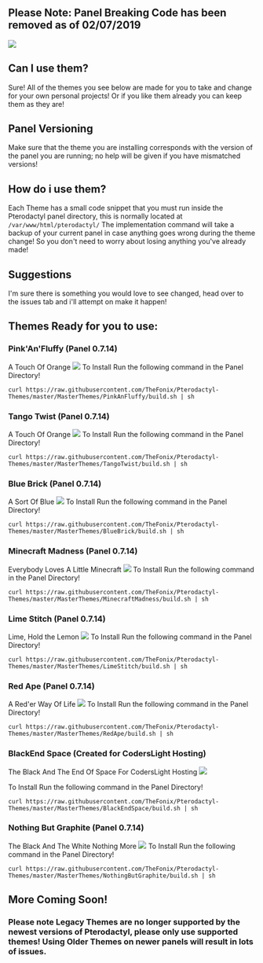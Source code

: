 ## Please Note: Panel Breaking Code has been removed as of 02/07/2019
![](https://github.com/TheFonix/Pterodactyl-Themes/blob/master/pteroBanner.png?)

## Can I use them?
Sure! All of the themes you see below are made for you to take and change for your own personal projects! Or if you like them already you can keep them as they are!

## Panel Versioning
Make sure that the theme you are installing corresponds with the version of the panel you are running; no help will be given if you have mismatched versions!
## How do i use them?
Each Theme has a small code snippet that you must run inside the Pterodactyl panel directory, this is normally located at `/var/www/html/pterodactyl/` The implementation command will take a backup of your current panel in case anything goes wrong during the theme change! So you don't need to worry about losing anything you've already made!

## Suggestions
I'm sure there is something you would love to see changed, head over to the issues tab and i'll attempt on make it happen!

## Themes Ready for you to use:

### Pink'An'Fluffy (Panel 0.7.14)
A Touch Of Orange
![](https://github.com/TheFonix/Pterodactyl-Themes/blob/master/MasterThemes/PinkAnFluffy/ss/TangoTwist.png?)
To Install Run the following command in the Panel Directory!
```
curl https://raw.githubusercontent.com/TheFonix/Pterodactyl-Themes/master/MasterThemes/PinkAnFluffy/build.sh | sh
```

### Tango Twist (Panel 0.7.14)
A Touch Of Orange
![](https://github.com/TheFonix/Pterodactyl-Themes/blob/master/MasterThemes/TangoTwist/ss/TangoTwist.png?)
To Install Run the following command in the Panel Directory!
```
curl https://raw.githubusercontent.com/TheFonix/Pterodactyl-Themes/master/MasterThemes/TangoTwist/build.sh | sh
```

### Blue Brick (Panel 0.7.14)
A Sort Of Blue
![](https://github.com/TheFonix/Pterodactyl-Themes/blob/master/MasterThemes/BlueBrick/ss/BlueBrick.png?)
To Install Run the following command in the Panel Directory!
```
curl https://raw.githubusercontent.com/TheFonix/Pterodactyl-Themes/master/MasterThemes/BlueBrick/build.sh | sh
```

### Minecraft Madness (Panel 0.7.14)
Everybody Loves A Little Minecraft
![](https://github.com/TheFonix/Pterodactyl-Themes/blob/master/MasterThemes/MinecraftMadness/ss/MinecraftMadness.png?)
To Install Run the following command in the Panel Directory!
```
curl https://raw.githubusercontent.com/TheFonix/Pterodactyl-Themes/master/MasterThemes/MinecraftMadness/build.sh | sh
```


### Lime Stitch (Panel 0.7.14)
Lime, Hold the Lemon
![](https://github.com/TheFonix/Pterodactyl-Themes/blob/master/MasterThemes/LimeStitch/ss/LimeStitch.png?)
To Install Run the following command in the Panel Directory!
```
curl https://raw.githubusercontent.com/TheFonix/Pterodactyl-Themes/master/MasterThemes/LimeStitch/build.sh | sh
```


### Red Ape (Panel 0.7.14)
A Red'er Way Of Life
![](https://github.com/TheFonix/Pterodactyl-Themes/blob/master/MasterThemes/RedApe/ss/Red_Ape.png?)
To Install Run the following command in the Panel Directory!
```
curl https://raw.githubusercontent.com/TheFonix/Pterodactyl-Themes/master/MasterThemes/RedApe/build.sh | sh
```


### BlackEnd Space (Created for CodersLight Hosting)
The Black And The End Of Space For CodersLight Hosting
![](https://github.com/TheFonix/Pterodactyl-Themes/blob/master/MasterThemes/BlackEndSpace/SS/BlackendSpace.png?)

To Install Run the following command in the Panel Directory!
```
curl https://raw.githubusercontent.com/TheFonix/Pterodactyl-Themes/master/MasterThemes/BlackEndSpace/build.sh | sh
```


### Nothing But Graphite (Panel 0.7.14)
The Black And The White Nothing More
![](https://github.com/TheFonix/Pterodactyl-Themes/blob/master/MasterThemes/NothingButGraphite/SS/NothingButGraphite.png?)
To Install Run the following command in the Panel Directory!
```
curl https://raw.githubusercontent.com/TheFonix/Pterodactyl-Themes/master/MasterThemes/NothingButGraphite/build.sh | sh
```
## More Coming Soon!

### Please note Legacy Themes are no longer supported by the newest versions of Pterodactyl, please only use supported themes! Using Older Themes on newer panels will result in lots of issues.
